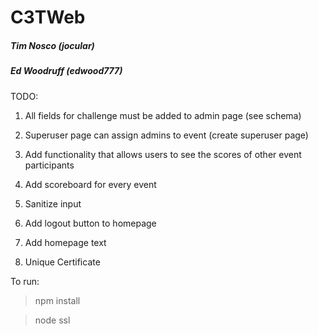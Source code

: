 # C3TWeb
##### Tim Nosco (jocular)
##### Ed Woodruff (edwood777)

TODO:

1. All fields for challenge must be added to admin page (see schema)

1. Superuser page can assign admins to event
    (create superuser page)

2. Add functionality that allows users to see the scores of other event participants

2. Add scoreboard for every event

3. Sanitize input

4. Add logout button to homepage

4. Add homepage text

5. Unique Certificate

To run:
> npm install

> node ssl
